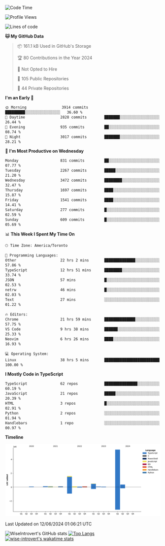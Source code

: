 <!--START_SECTION:waka-->
![Code Time](http://img.shields.io/badge/Code%20Time-1%2C707%20hrs%2043%20mins-blue)

![Profile Views](http://img.shields.io/badge/Profile%20Views-4-blue)

![Lines of code](https://img.shields.io/badge/From%20Hello%20World%20I%27ve%20Written-8.5%20million%20lines%20of%20code-blue)

**🐱 My GitHub Data** 

> 📦 161.1 kB Used in GitHub's Storage 
 > 
> 🏆 80 Contributions in the Year 2024
 > 
> 🚫 Not Opted to Hire
 > 
> 📜 105 Public Repositories 
 > 
> 🔑 44 Private Repositories 
 > 
**I'm an Early 🐤** 

```text
🌞 Morning                3914 commits        █████████░░░░░░░░░░░░░░░░   36.60 % 
🌆 Daytime                2828 commits        ███████░░░░░░░░░░░░░░░░░░   26.44 % 
🌃 Evening                935 commits         ██░░░░░░░░░░░░░░░░░░░░░░░   08.74 % 
🌙 Night                  3017 commits        ███████░░░░░░░░░░░░░░░░░░   28.21 % 
```
📅 **I'm Most Productive on Wednesday** 

```text
Monday                   831 commits         ██░░░░░░░░░░░░░░░░░░░░░░░   07.77 % 
Tuesday                  2267 commits        █████░░░░░░░░░░░░░░░░░░░░   21.20 % 
Wednesday                3472 commits        ████████░░░░░░░░░░░░░░░░░   32.47 % 
Thursday                 1697 commits        ████░░░░░░░░░░░░░░░░░░░░░   15.87 % 
Friday                   1541 commits        ████░░░░░░░░░░░░░░░░░░░░░   14.41 % 
Saturday                 277 commits         █░░░░░░░░░░░░░░░░░░░░░░░░   02.59 % 
Sunday                   609 commits         █░░░░░░░░░░░░░░░░░░░░░░░░   05.69 % 
```


📊 **This Week I Spent My Time On** 

```text
🕑︎ Time Zone: America/Toronto

💬 Programming Languages: 
Other                    22 hrs 2 mins       ██████████████░░░░░░░░░░░   57.86 % 
TypeScript               12 hrs 51 mins      ████████░░░░░░░░░░░░░░░░░   33.74 % 
JSON                     57 mins             █░░░░░░░░░░░░░░░░░░░░░░░░   02.53 % 
netrw                    46 mins             █░░░░░░░░░░░░░░░░░░░░░░░░   02.03 % 
Text                     27 mins             ░░░░░░░░░░░░░░░░░░░░░░░░░   01.22 % 

🔥 Editors: 
Chrome                   21 hrs 59 mins      ██████████████░░░░░░░░░░░   57.75 % 
VS Code                  9 hrs 38 mins       ██████░░░░░░░░░░░░░░░░░░░   25.33 % 
Neovim                   6 hrs 26 mins       ████░░░░░░░░░░░░░░░░░░░░░   16.93 % 

💻 Operating System: 
Linux                    38 hrs 5 mins       █████████████████████████   100.00 % 
```

**I Mostly Code in TypeScript** 

```text
TypeScript               62 repos            ███████████████░░░░░░░░░░   60.19 % 
JavaScript               21 repos            █████░░░░░░░░░░░░░░░░░░░░   20.39 % 
HTML                     3 repos             █░░░░░░░░░░░░░░░░░░░░░░░░   02.91 % 
Python                   2 repos             ░░░░░░░░░░░░░░░░░░░░░░░░░   01.94 % 
Handlebars               1 repo              ░░░░░░░░░░░░░░░░░░░░░░░░░   00.97 % 
```



**Timeline**

![Lines of Code chart](https://raw.githubusercontent.com/wise-introvert/wise-introvert/master/assets/bar_graph.png)


 Last Updated on 12/06/2024 01:06:21 UTC
<!--END_SECTION:waka-->

![WiseIntrovert's GitHub stats](https://github-readme-stats.vercel.app/api?username=wise-introvert&count_private=true&show_icons=true)
[![Top Langs](https://github-readme-stats.vercel.app/api/top-langs/?username=wise-introvert&langs_count=10)](https://github.com/anuraghazra/github-readme-stats)
[![wise-introvert's wakatime stats](https://github-readme-stats.vercel.app/api/wakatime?username=wiseintrovert)](https://github.com/anuraghazra/github-readme-stats)
